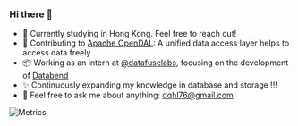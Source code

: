 ### Hi there 👋


- 🔭 Currently studying in Hong Kong. Feel free to reach out!
- 🌱 Contributing to [Apache OpenDAL](https://github.com/apache/opendal): A unified data access layer helps to access data freely
- 📦 Working as an intern at [@datafuselabs](https://github.com/databendlabs), focusing on the development of [Databend](https://github.com/datafuselabs/databend)
- ✨ Continuously expanding my knowledge in database and storage !!!
- 💬 Feel free to ask me about anything: [dqhl76@gmail.com](mailto:dqhl76@gmail.com)
  
![Metrics](/github-metrics.svg)
